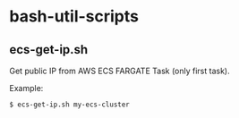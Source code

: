 # bash-util-scripts

## ecs-get-ip.sh

Get public IP from AWS ECS FARGATE Task (only first task).

Example:

```bash
$ ecs-get-ip.sh my-ecs-cluster
```

